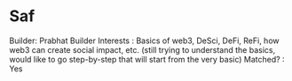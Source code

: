 # Saf

Builder: Prabhat 
Builder Interests : Basics of web3, DeSci, DeFi, ReFi, how web3 can create social impact, etc. (still trying to understand the basics, would like to go step-by-step that will start from the very basic)
Matched? : Yes
